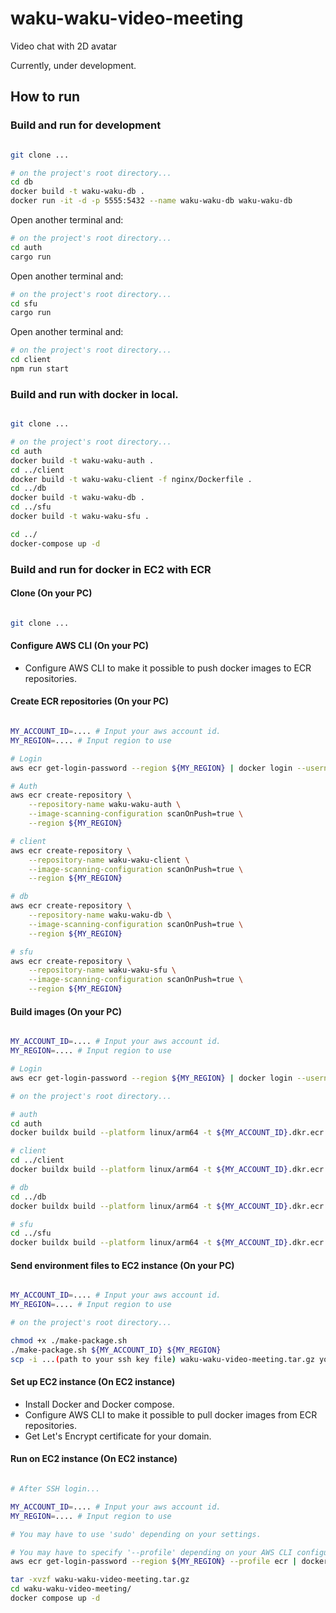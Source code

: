# waku-waku-video-meeting
Video chat with 2D avatar

Currently, under development.

## How to run

### Build and run for development

``` bash

git clone ...

```

``` bash
# on the project's root directory...
cd db
docker build -t waku-waku-db .
docker run -it -d -p 5555:5432 --name waku-waku-db waku-waku-db
```

Open another terminal and:

``` bash
# on the project's root directory...
cd auth
cargo run
```

Open another terminal and:

``` bash
# on the project's root directory...
cd sfu
cargo run
```

Open another terminal and:
``` bash
# on the project's root directory...
cd client
npm run start


```

### Build and run with docker in local.

``` bash

git clone ...

# on the project's root directory...
cd auth
docker build -t waku-waku-auth .
cd ../client
docker build -t waku-waku-client -f nginx/Dockerfile .
cd ../db
docker build -t waku-waku-db .
cd ../sfu
docker build -t waku-waku-sfu .

cd ../
docker-compose up -d
```

### Build and run for docker in EC2 with ECR

#### Clone (On your PC)

``` bash

git clone ...

```

#### Configure AWS CLI (On your PC)

 - Configure AWS CLI to make it possible to push docker images to ECR repositories.

#### Create ECR repositories (On your PC)

``` bash

MY_ACCOUNT_ID=.... # Input your aws account id.
MY_REGION=.... # Input region to use

# Login
aws ecr get-login-password --region ${MY_REGION} | docker login --username AWS --password-stdin ${MY_ACCOUNT_ID}.dkr.ecr.${MY_REGION}.amazonaws.com

# Auth
aws ecr create-repository \
    --repository-name waku-waku-auth \
    --image-scanning-configuration scanOnPush=true \
    --region ${MY_REGION}

# client
aws ecr create-repository \
    --repository-name waku-waku-client \
    --image-scanning-configuration scanOnPush=true \
    --region ${MY_REGION}

# db
aws ecr create-repository \
    --repository-name waku-waku-db \
    --image-scanning-configuration scanOnPush=true \
    --region ${MY_REGION}

# sfu
aws ecr create-repository \
    --repository-name waku-waku-sfu \
    --image-scanning-configuration scanOnPush=true \
    --region ${MY_REGION}

```

#### Build images (On your PC)

``` bash

MY_ACCOUNT_ID=.... # Input your aws account id.
MY_REGION=.... # Input region to use

# Login
aws ecr get-login-password --region ${MY_REGION} | docker login --username AWS --password-stdin ${MY_ACCOUNT_ID}.dkr.ecr.${MY_REGION}.amazonaws.com

# on the project's root directory...

# auth
cd auth
docker buildx build --platform linux/arm64 -t ${MY_ACCOUNT_ID}.dkr.ecr.${MY_REGION}.amazonaws.com/waku-waku-auth:latest --push .

# client
cd ../client
docker buildx build --platform linux/arm64 -t ${MY_ACCOUNT_ID}.dkr.ecr.${MY_REGION}.amazonaws.com/waku-waku-client:latest -f nginx-aws/Dockerfile --push .

# db
cd ../db
docker buildx build --platform linux/arm64 -t ${MY_ACCOUNT_ID}.dkr.ecr.${MY_REGION}.amazonaws.com/waku-waku-db:latest --push .

# sfu
cd ../sfu
docker buildx build --platform linux/arm64 -t ${MY_ACCOUNT_ID}.dkr.ecr.${MY_REGION}.amazonaws.com/waku-waku-sfu:latest --push .

```


#### Send environment files to EC2 instance (On your PC)

``` bash

MY_ACCOUNT_ID=.... # Input your aws account id.
MY_REGION=.... # Input region to use

# on the project's root directory...

chmod +x ./make-package.sh
./make-package.sh ${MY_ACCOUNT_ID} ${MY_REGION}
scp -i ...(path to your ssh key file) waku-waku-video-meeting.tar.gz your_user_name@your.instance.example.com:~/

```

#### Set up EC2 instance (On EC2 instance)

 - Install Docker and Docker compose.
 - Configure AWS CLI to make it possible to pull docker images from ECR repositories.
 - Get Let's Encrypt certificate for your domain.


####  Run on EC2 instance (On EC2 instance)

``` bash

# After SSH login...

MY_ACCOUNT_ID=.... # Input your aws account id.
MY_REGION=.... # Input region to use

# You may have to use 'sudo' depending on your settings.

# You may have to specify '--profile' depending on your AWS CLI configuration.
aws ecr get-login-password --region ${MY_REGION} --profile ecr | docker login --username AWS --password-stdin ${MY_ACCOUNT_ID}.dkr.ecr.${MY_REGION}.amazonaws.com

tar -xvzf waku-waku-video-meeting.tar.gz 
cd waku-waku-video-meeting/
docker compose up -d

```